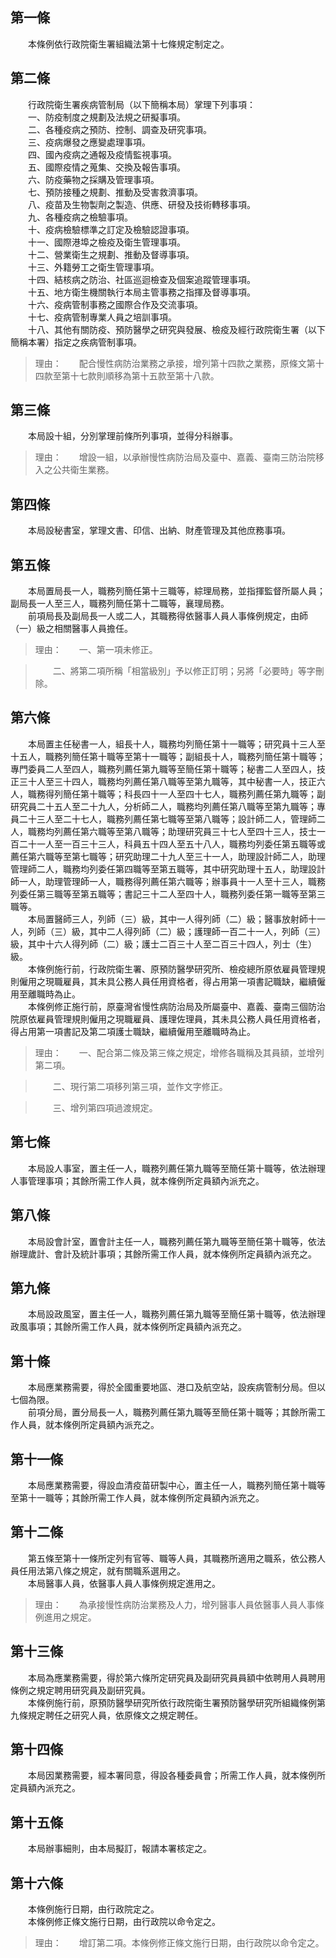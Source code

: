 第一條 
-------
　　本條例依行政院衛生署組織法第十七條規定制定之。  


第二條 
-------
　　行政院衛生署疾病管制局（以下簡稱本局）掌理下列事項：  
　　一、防疫制度之規劃及法規之研擬事項。  
　　二、各種疫病之預防、控制、調查及研究事項。  
　　三、疫病爆發之應變處理事項。  
　　四、國內疫病之通報及疫情監視事項。  
　　五、國際疫情之蒐集、交換及報告事項。  
　　六、防疫藥物之採購及管理事項。  
　　七、預防接種之規劃、推動及受害救濟事項。  
　　八、疫苗及生物製劑之製造、供應、研發及技術轉移事項。  
　　九、各種疫病之檢驗事項。  
　　十、疫病檢驗標準之訂定及檢驗認證事項。  
　　十一、國際港埠之檢疫及衛生管理事項。  
　　十二、營業衛生之規劃、推動及督導事項。  
　　十三、外籍勞工之衛生管理事項。  
　　十四、結核病之防治、社區巡迴檢查及個案追蹤管理事項。  
　　十五、地方衛生機關執行本局主管事務之指揮及督導事項。  
　　十六、疫病管制事務之國際合作及交流事項。  
　　十七、疫病管制專業人員之培訓事項。  
　　十八、其他有關防疫、預防醫學之研究與發展、檢疫及經行政院衛生署（以下簡稱本署）指定之疾病管制事項。  
> 理由：　　配合慢性病防治業務之承接，增列第十四款之業務，原條文第十四款至第十七款則順移為第十五款至第十八款。



第三條 
-------
　　本局設十組，分別掌理前條所列事項，並得分科辦事。  
> 理由：　　增設一組，以承辦慢性病防治局及臺中、嘉義、臺南三防治院移入之公共衛生業務。



第四條 
-------
　　本局設秘書室，掌理文書、印信、出納、財產管理及其他庶務事項。  


第五條 
-------
　　本局置局長一人，職務列簡任第十三職等，綜理局務，並指揮監督所屬人員；副局長一人至三人，職務列簡任第十二職等，襄理局務。  
　　前項局長及副局長一人或二人，其職務得依醫事人員人事條例規定，由師（一）級之相關醫事人員擔任。  
> 理由：　　一、第一項未修正。

> 　　二、將第二項所稱「相當級別」予以修正訂明；另將「必要時」等字刪除。



第六條 
-------
　　本局置主任秘書一人，組長十人，職務均列簡任第十一職等；研究員十三人至十五人，職務列簡任第十職等至第十一職等；副組長十人，職務列簡任第十職等；專門委員二人至四人，職務列薦任第九職等至簡任第十職等；秘書二人至四人，技正三十人至三十四人，職務均列薦任第八職等至第九職等，其中秘書一人，技正六人，職務得列簡任第十職等；科長四十一人至四十七人，職務列薦任第九職等；副研究員二十五人至二十九人，分析師二人，職務均列薦任第八職等至第九職等；專員二十三人至二十七人，職務列薦任第七職等至第八職等；設計師二人，管理師二人，職務均列薦任第六職等至第八職等；助理研究員三十七人至四十三人，技士一百二十一人至一百三十三人，科員五十四人至五十八人，職務均列委任第五職等或薦任第六職等至第七職等；研究助理二十九人至三十一人，助理設計師二人，助理管理師二人，職務均列委任第四職等至第五職等，其中研究助理十五人，助理設計師一人，助理管理師一人，職務得列薦任第六職等；辦事員十一人至十三人，職務列委任第三職等至第五職等；書記三十二人至四十人，職務列委任第一職等至第三職等。  
　　本局置醫師三人，列師（三）級，其中一人得列師（二）級；醫事放射師十一人，列師（三）級，其中二人得列師（二）級；護理師一百二十一人，列師（三）級，其中十六人得列師（二）級；護士二百三十人至二百三十四人，列士（生）級。  
　　本條例施行前，行政院衛生署、原預防醫學研究所、檢疫總所原依雇員管理規則僱用之現職雇員，其未具公務人員任用資格者，得占用第一項書記職缺，繼續僱用至離職時為止。  
　　本條例修正施行前，原臺灣省慢性病防治局及所屬臺中、嘉義、臺南三個防治院原依雇員管理規則僱用之現職雇員、護理佐理員，其未具公務人員任用資格者，得占用第一項書記及第二項護士職缺，繼續僱用至離職時為止。  
> 理由：　　一、配合第二條及第三條之規定，增修各職稱及其員額，並增列第二項。

> 　　二、現行第二項移列第三項，並作文字修正。

> 　　三、增列第四項過渡規定。



第七條 
-------
　　本局設人事室，置主任一人，職務列薦任第九職等至簡任第十職等，依法辦理人事管理事項；其餘所需工作人員，就本條例所定員額內派充之。  


第八條 
-------
　　本局設會計室，置會計主任一人，職務列薦任第九職等至簡任第十職等，依法辦理歲計、會計及統計事項；其餘所需工作人員，就本條例所定員額內派充之。  


第九條 
-------
　　本局設政風室，置主任一人，職務列薦任第九職等至簡任第十職等，依法辦理政風事項；其餘所需工作人員，就本條例所定員額內派充之。  


第十條 
-------
　　本局應業務需要，得於全國重要地區、港口及航空站，設疾病管制分局。但以七個為限。  
　　前項分局，置分局長一人，職務列薦任第九職等至簡任第十職等；其餘所需工作人員，就本條例所定員額內派充之。  


第十一條 
---------
　　本局應業務需要，得設血清疫苗研製中心，置主任一人，職務列簡任第十職等至第十一職等；其餘所需工作人員，就本條例所定員額內派充之。  


第十二條 
---------
　　第五條至第十一條所定列有官等、職等人員，其職務所適用之職系，依公務人員任用法第八條之規定，就有關職系選用之。  
　　本局醫事人員，依醫事人員人事條例規定進用之。  
> 理由：　　為承接慢性病防治業務及人力，增列醫事人員依醫事人員人事條例進用之規定。



第十三條 
---------
　　本局為應業務需要，得於第六條所定研究員及副研究員員額中依聘用人員聘用條例之規定聘用研究員及副研究員。  
　　本條例施行前，原預防醫學研究所依行政院衛生署預防醫學研究所組織條例第九條規定聘任之研究人員，依原條文之規定聘任。  


第十四條 
---------
　　本局因業務需要，經本署同意，得設各種委員會；所需工作人員，就本條例所定員額內派充之。  


第十五條 
---------
　　本局辦事細則，由本局擬訂，報請本署核定之。  


第十六條 
---------
　　本條例施行日期，由行政院定之。  
　　本條例修正條文施行日期，由行政院以命令定之。  
> 理由：　　增訂第二項。本條例修正條文施行日期，由行政院以命令定之。